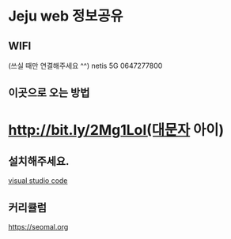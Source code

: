 # Jeju web 정보공유

## WIFI
(쓰실 때만 연결해주세요 ^^)
netis 5G
0647277800


## 이곳으로 오는 방법
# http://bit.ly/2Mg1LoI(대문자 아이)

## 설치해주세요.
<a href="https://code.visualstudio.com/">visual studio code</a>

## 커리큘럼
https://seomal.org
